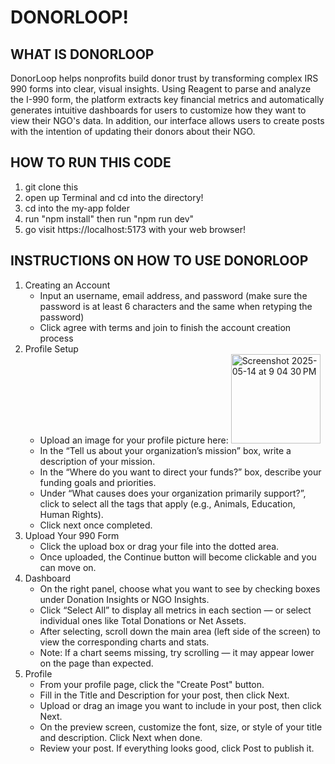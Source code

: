 # DONORLOOP!

## WHAT IS DONORLOOP
DonorLoop helps nonprofits build donor trust by transforming complex IRS 990 forms into clear, visual insights. Using Reagent to parse and analyze the I-990 form, the platform extracts key financial metrics and automatically generates intuitive dashboards for users to customize how they want to view their NGO's data. In addition, our interface allows users to create posts with the intention of updating their donors about their NGO.

## HOW TO RUN THIS CODE

1. git clone this
2. open up Terminal and cd into the directory!
3. cd into the my-app folder
4. run "npm install" then run "npm run dev"
5. go visit https://localhost:5173 with your web browser!

## INSTRUCTIONS ON HOW TO USE DONORLOOP
1. Creating an Account
   - Input an username, email address, and password (make sure the password is at least 6 characters and the same when retyping the password)
   - Click agree with terms and join to finish the account creation process
2. Profile Setup
   - Upload an image for your profile picture here:
     <img width="143" alt="Screenshot 2025-05-14 at 9 04 30 PM" src="https://github.com/user-attachments/assets/58815f27-b51d-48a2-ad55-eb8b8de684ff" />
   - In the “Tell us about your organization’s mission” box, write a description of your mission.
   - In the “Where do you want to direct your funds?” box, describe your funding goals and priorities.
   - Under “What causes does your organization primarily support?”, click to select all the tags that apply (e.g., Animals, Education, Human Rights).
   - Click next once completed.
3. Upload Your 990 Form
   - Click the upload box or drag your file into the dotted area.
   - Once uploaded, the Continue button will become clickable and you can move on.
6. Dashboard
   - On the right panel, choose what you want to see by checking boxes under Donation Insights or NGO Insights.
   - Click “Select All” to display all metrics in each section — or select individual ones like Total Donations or Net Assets.
   - After selecting, scroll down the main area (left side of the screen) to view the corresponding charts and stats.
   - Note: If a chart seems missing, try scrolling — it may appear lower on the page than expected.
8. Profile
   - From your profile page, click the "Create Post" button.
   - Fill in the Title and Description for your post, then click Next.
   - Upload or drag an image you want to include in your post, then click Next.
   - On the preview screen, customize the font, size, or style of your title and description. Click Next when done.
   - Review your post. If everything looks good, click Post to publish it.
